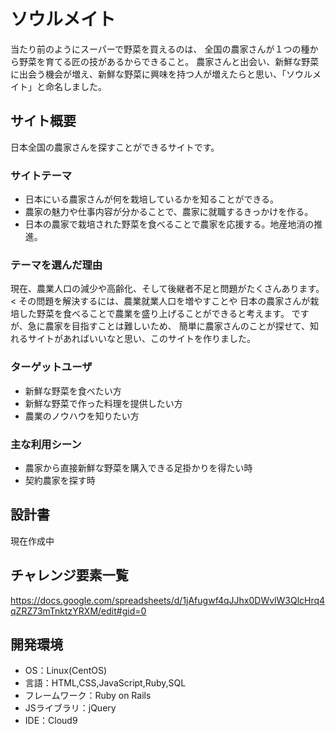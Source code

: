 # ソウルメイト

当たり前のようにスーパーで野菜を買えるのは、
全国の農家さんが１つの種から野菜を育てる匠の技があるからできること。
農家さんと出会い、新鮮な野菜に出会う機会が増え、新鮮な野菜に興味を持つ人が増えたらと思い、「ソウルメイト」と命名しました。

## サイト概要
日本全国の農家さんを探すことができるサイトです。

### サイトテーマ
- 日本にいる農家さんが何を栽培しているかを知ることができる。
- 農家の魅力や仕事内容が分かることで、農家に就職するきっかけを作る。
- 日本の農家で栽培された野菜を食べることで農家を応援する。地産地消の推進。

### テーマを選んだ理由
現在、農業人口の減少や高齢化、そして後継者不足と問題がたくさんあります。<
その問題を解決するには、農業就業人口を増やすことや
日本の農家さんが栽培した野菜を食べることで農業を盛り上げることができると考えます。
ですが、急に農家を目指すことは難しいため、
簡単に農家さんのことが探せて、知れるサイトがあればいいなと思い、このサイトを作りました。

### ターゲットユーザ
- 新鮮な野菜を食べたい方
- 新鮮な野菜で作った料理を提供したい方
- 農業のノウハウを知りたい方

### 主な利用シーン
- 農家から直接新鮮な野菜を購入できる足掛かりを得たい時
- 契約農家を探す時

## 設計書
現在作成中

## チャレンジ要素一覧
https://docs.google.com/spreadsheets/d/1jAfugwf4qJJhx0DWvlW3QlcHrq4qZRZ73mTnktzYRXM/edit#gid=0

## 開発環境
- OS：Linux(CentOS)
- 言語：HTML,CSS,JavaScript,Ruby,SQL
- フレームワーク：Ruby on Rails
- JSライブラリ：jQuery
- IDE：Cloud9

